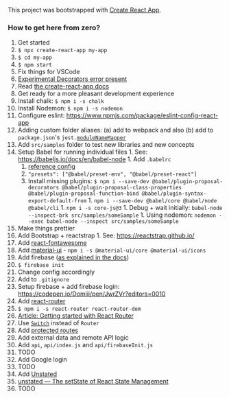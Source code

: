 This project was bootstrapped with [Create React App](https://github.com/facebook/create-react-app).


### How to get here from zero?

1. Get started
  1. `$ npx create-react-app my-app`
  1. `$ cd my-app`
  1. `$ npm start`
1. Fix things for VSCode
  1. [Experimental Decorators error present](https://github.com/Microsoft/vscode/issues/28097)
1. Read [the create-react-app docs](https://facebook.github.io/create-react-app/docs/)
1. Get ready for a more pleasant development experience
  1. Install chalk: `$ npm i -s chalk`
  1. Install Nodemon: `$ npm i -s nodemon`
  1. Configure eslint: https://www.npmjs.com/package/eslint-config-react-app
  1. Adding custom folder aliases: (a) add to webpack and also (b) add to `package.json`'s `jest.`[`moduleNameMapper`](https://alexjover.com/blog/enhance-jest-configuration-with-module-aliases/)
  1. Add `src/samples` folder to test new libraries and new concepts
  1. Setup Babel for running individual files
    1. See: https://babeljs.io/docs/en/babel-node
    1. Add `.babelrc`
      1. [reference config](https://github.com/Domiii/dbdi/blob/master/.babelrc)
      1. `"presets": ["@babel/preset-env", "@babel/preset-react"]`
      1. Install missing plugins: `$ npm i --save-dev @babel/plugin-proposal-decorators @babel/plugin-proposal-class-properties @babel/plugin-proposal-function-bind @babel/plugin-syntax-export-default-from`
    1. `npm i --save-dev @babel/core @babel/node @babel/cli`
    1. `npm i -s core-js@3`
    1. Debug + wait initially: `babel-node --inspect-brk src/samples/someSample`
    1. Using nodemon: `nodemon --exec babel-node --inspect src/samples/someSample`
1. Make things prettier
  1. Add Bootstrap + reactstrap
    1. See: https://reactstrap.github.io/
  1. Add [react-fontawesome](https://github.com/FortAwesome/react-fontawesome)
  1. Add [material-ui](https://material-ui.com/) - `npm i -s @material-ui/core @material-ui/icons`
1. Add firebase ([as explained in the docs](https://facebook.github.io/create-react-app/docs/deployment#firebase-https-firebasegooglecom))
  1. `$ firebase init`
  1. Change config accordingly
  1. Add to `.gitignore`
  1. Setup firebase + add firebase login: https://codepen.io/Domiii/pen/JwrZVr?editors=0010
1. Add [react-router](https://github.com/reactjs/react-router-tutorial/tree/master/lessons/01-setting-up)
  1. `$ npm i -s react-router react-router-dom`
  1. [Article: Getting started with React Router](https://codeburst.io/getting-started-with-react-router-5c978f70df91)
  1. Use [`Switch`](https://medium.com/@jenniferdobak/react-router-vs-switch-components-2af3a9fc72e) instead of `Router`
  1. Add [protected routes](https://stackoverflow.com/a/48497783)
1. Add external data and remote API logic
  1. Add `api`, `api/index.js` and `api/firebaseInit.js`
  1. TODO
1. Add Google login
  1. TODO
1. Add [Unstated](https://github.com/jamiebuilds/unstated)
  1. [unstated — The setState of React State Management](https://medium.com/react-native-training/unstated-the-setstate-of-react-state-management-8ce47b240e6d)
  1. TODO